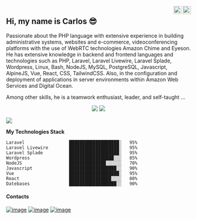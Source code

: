 <a href="https://twitter.com/mccarlosen" target="_blank" rel="nofollow">
  <img align="right" alt="Carlos Linkedin" width="22px" src="https://carlosmeneses.com/linkedin-icon.svg" />
</a>
<a href="https://www.linkedin.com/in/prof-carlos-meneses/" target="_blank" rel="nofollow">
  <img align="right" alt="Carlos Twitter" width="22px" src="https://carlosmeneses.com/twitter-icon.svg" />
</a>

## Hi, my name is Carlos 😎
<p>Passionate about the PHP language with extensive experience in building administrative systems, websites and e-commerce, videoconferencing platforms with the use of WebRTC technologies Amazon Chime and Eyeson. He has extensive knowledge in backend and frontend languages and technologies such as PHP, Laravel, Laravel Livewire, Laravel Splade, Wordpress, Linux, Bash, NodeJS, MySQL, PostgreSQL, Javascript, AlpineJS, Vue, React, CSS, TailwindCSS. Also, in the configuration and deployment of applications in server environments within Amazon Web Services and Digital Ocean.</p>

<p>Among other skills, he is a teamwork enthusiast, leader, and self-taught ...</p>

<p align = "center">
  <img src = "https://github-readme-stats.vercel.app/api?username=mccarlosen&show_icons=true&theme=merko&line_height=27">
  <img src = "https://github-readme-stats.vercel.app/api/top-langs/?username=mccarlosen&hide=java,html&show_icons=true&theme=merko&layout=compact">
</p>

<p>
  <img src="https://github-readme-stats.vercel.app/api/wakatime?username=mccarlosen&layout=compact">
</p>
<!--<b>My Github Stats</b>:
<p align="center">
  <img src = "https://github-readme-stats.vercel.app/api?username=mccarlosen&include_all_commits=true&count_private=true&show_icons=true&hide_border=false&title_color=fff&icon_color=F7CE3E&text_color=9f9f9f&line_height=24&bg_color=0A1612&layout=compact">
  <img src = "https://github-readme-stats.vercel.app/api/top-langs/?username=mccarlosen&layout=compact&langs_count=8&title_color=fff&text_color=9f9f9f&bg_color=0A1612&custom_title=Top Langs">
</p>-->


**My Technologies Stack** 

```text
Laravel                 ███████████████████░   95% 
Laravel Livewire        ███████████████████░   95%
Laravel Splade          ███████████████████░   95% 
Wordpress               █████████████████░░░   85% 
NodeJS                  ██████████████░░░░░░   70% 
Javascript              ██████████████████░░   90% 
Vue                     ███████████████████░   95% 
React                   ████████████████░░░░   80% 
Datebases               ██████████████████░░   90%
```

#### Contacts

[![image](https://img.shields.io/badge/twitter-%231DA1F2.svg?&style=for-the-badge&logo=twitter&logoColor=white)](https://twitter.com/mccarlosen) [![image](https://img.shields.io/badge/linkedin-%230077B5.svg?&style=for-the-badge&logo=linkedin&logoColor=white)](https://www.linkedin.com/in/mccarlos) [![image](https://img.shields.io/badge/gmail-D14836?&style=for-the-badge&logo=gmail&logoColor=white)](mailto:mccarlos.en@gmail.com)

<!--
**mccarlosen/mccarlosen** is a ✨ _special_ ✨ repository because its `README.md` (this file) appears on your GitHub profile.

Here are some ideas to get you started:

- 🔭 I’m currently working on ...
- 🌱 I’m currently learning ...
- 👯 I’m looking to collaborate on ...
- 🤔 I’m looking for help with ...
- 💬 Ask me about ...
- 📫 How to reach me: ...
- 😄 Pronouns: ...
- ⚡ Fun fact: ...
-->
